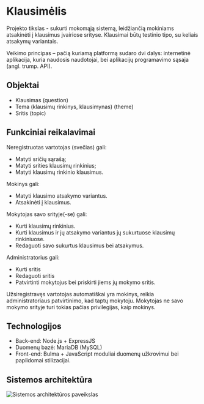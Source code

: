 # Klausimėlis

Projekto tikslas - sukurti mokomąją sistemą, leidžiančią mokiniams atsakinėti į klausimus įvairiose srityse.
Klausimai būtų testinio tipo, su keliais atsakymų variantais.

Veikimo principas – pačią kuriamą platformą sudaro dvi dalys: internetinė aplikacija, kuria naudosis naudotojai, bei aplikacijų programavimo sąsaja (angl. trump. API).

## Objektai

- Klausimas (question)
- Tema (klausimų rinkinys, klausimynas) (theme)
- Sritis (topic)

## Funkciniai reikalavimai

Neregistruotas vartotojas (svečias) gali:

- Matyti sričių sąrašą;
- Matyti srities klausimų rinkinius;
- Matyti klausimų rinkinio klausimus.

Mokinys gali:

- Matyti klausimo atsakymo variantus.
- Atsakinėti į klausimus.

Mokytojas savo srityje(-se) gali:

- Kurti klausimų rinkinius.
- Kurti klausimus ir jų atsakymo variantus jų sukurtuose klausimų rinkiniuose.
- Redaguoti savo sukurtus klausimus bei atsakymus.

Administratorius gali:

- Kurti sritis
- Redaguoti sritis
- Patvirtinti mokytojus bei priskirti jiems jų mokymo sritis.

Užsiregistravęs vartotojas automatiškai yra mokinys, reikia administratoriaus patvirtinimo, kad taptų mokytoju.
Mokytojas ne savo mokymo srityje turi tokias pačias privilegijas, kaip mokinys.

## Technologijos

- Back-end: Node.js + ExpressJS
- Duomenų bazė: MariaDB (MySQL)
- Front-end: Bulma + JavaScript moduliai duomenų užkrovimui bei papildomai stilizacijai.

## Sistemos architektūra

![Sistemos architektūros paveikslas](https://i.imgur.com/riNftod.png)
